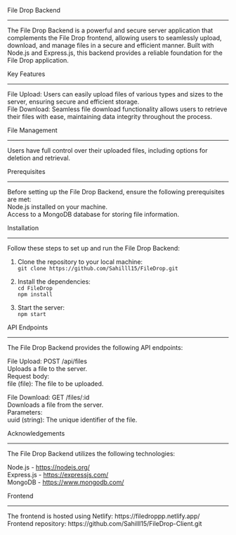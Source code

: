 File Drop Backend
<hr>
The File Drop Backend is a powerful and secure server application that complements the File Drop frontend, allowing users to seamlessly upload, download, and manage files in a secure and efficient manner. Built with Node.js and Express.js, this backend provides a reliable foundation for the File Drop application.

Key Features
<hr>
File Upload: Users can easily upload files of various types and sizes to the server, ensuring secure and efficient storage.<br>
File Download: Seamless file download functionality allows users to retrieve their files with ease, maintaining data integrity throughout the process.

File Management
<hr>
Users have full control over their uploaded files, including options for deletion and retrieval.

Prerequisites
<hr>
Before setting up the File Drop Backend, ensure the following prerequisites are met:<br>
Node.js installed on your machine.<br>
Access to a MongoDB database for storing file information.

Installation
<hr>
Follow these steps to set up and run the File Drop Backend:

1. Clone the repository to your local machine:<br>
   `git clone https://github.com/Sahilll15/FileDrop.git`

2. Install the dependencies:<br>
   `cd FileDrop`<br>
   `npm install`

3. Start the server:<br>
   `npm start`

API Endpoints
<hr>
The File Drop Backend provides the following API endpoints:

File Upload: POST /api/files<br>
Uploads a file to the server.<br>
Request body:<br>
file (file): The file to be uploaded.

File Download: GET /files/:id<br>
Downloads a file from the server.<br>
Parameters:<br>
uuid (string): The unique identifier of the file.

Acknowledgements
<hr>
The File Drop Backend utilizes the following technologies:

Node.js - https://nodejs.org/<br>
Express.js - https://expressjs.com/<br>
MongoDB - https://www.mongodb.com/

Frontend
<hr>
The frontend is hosted using Netlify: https://filedroppp.netlify.app/<br>
Frontend repository: https://github.com/Sahilll15/FileDrop-Client.git
